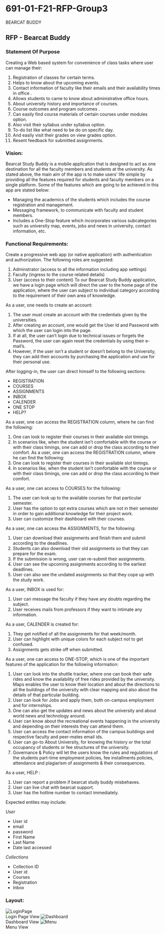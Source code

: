 # 691-01-F21-RFP-Group3
BEARCAT BUDDY

## RFP - Bearcat Buddy

### Statement Of Purpose
Creating a Web based system for convenience of class tasks where user can manage their:
1. Registration of classes for certain terms.
2. Helps to know about the upcoming events.
3. Contact information of faculty like their emails and their availability times in office .
4. Allows students to came to know about administrative office hours.
5. About university history and importance of courses.
6. Course outcomes and program outcomes .
7. Can easily find course materials of certain courses under modules option.
8. Also visit their syllabus under syllabus option.
9. To-do list like what need to be do on specific day.
10. And easily visit their grades on view grades option.
11. Resent feedback for submitted assignments.

### Vision: 
Bearcat Study Buddy is a mobile application that is designed to act as one destination for all the faculty members and students at the university. As stated above, the main aim of the app is to make users' life simple by providing all the features required for students and faculty members on a single platform. Some of the features which are going to be achieved in this app are stated below:
- Managing the academics of the students which includes the course registration and management.
- Messaging framework, to communicate with faculty and student members.
- Includes a One-Stop feature which incorporates various subcategories such as university map, events, jobs and news in university, contact information, etc.

### Functional Requirements:
Create a progressive web app (or native application) with authentication and authorization. The following roles are suggested:
1. Adminstrator (access to all the information including app settings)
2. Faculty (ingress to the course related details)
3. User (access to their content)
To our Bearcat Study Buddy application, we have a login page which will direct the user to the home page of the application, where the user can subject to individual category according to the requirement of their own area of knowledge.

As a user, one needs to create an account:
1.	The user must create an account with the credentials given by the universities.
2.	After creating an account, one would get the User Id and Password with which the user can login into the page.
3.	If at all, the user can’t login due to technical issues or forgets the Password, the user can again reset the credentials by using their e-mail’s.
4.	 However, if the user isn’t a student or doesn’t belong to the University, they can add their accounts by purchasing the application and use for their personal use.

After logging-in, the user can direct himself to the following sections:
- REGISTRATION
- COURSES
- ASSIGNMENTS
- INBOX
- CALENDER
- ONE STOP
- HELP?

As a user, one can access the REGISTRATION column, where he can find the following:
1.	One can look to register their courses in their available slot timings.
2.	In scenarios like, when the student isn’t comfortable with the course or with their class timings, one can add or drop the class according to their comfort.
As a user, one can access the REGISTRATION column, where he can find the following:
3.	One can look to register their courses in their available slot timings.
4.	In scenarios like, when the student isn’t comfortable with the course or with their class timings, one can add or drop the class according to their comfort.

As a user, one can access to COURSES for the following:
1.	The user can look up to the available courses for that particular semester.
2.	User has the option to opt extra courses which are not in their semester in order to gain additional knowledge for their project work.
3.	User can customize their dashboard with their courses.

As a user, one can access the ASSIGNMENTS, for the following:
1.	User can download their assignments and finish them and submit according to the deadlines.
2.	Students can also download their old assignments so that they can prepare for the exam.
3.	If the submission is wrong, user can re-submit their assignments.
4.	User can see the upcoming assignments according to the earliest deadlines.
5.	User can also see the undated assignments so that they cope up with the study work.

As a user, INBOX is used for:
1.	User can message the faculty if they have any doubts regarding the subject.
2.	User receives mails from professors if they want to intimate any information.

As a user, CALENDER is created for:
1.	They get notified of all the assignments for that week/month.
2.	User can highlight with unique colors for each subject not to get confused.
3.	Assignments gets strike off when submitted.

As a user, one can access to ONE-STOP, which is one of the important features of the application for the following information:
1.	User can look into the shuttle tracker, where one can book their safe rides and know the availability of free rides provided by the university. Maps enables the user to know their location and about the directions to all the buildings of the university with clear mapping and also about the details of that particular building.
2.	User can look for Jobs and apply them, both on-campus employment and for internships.
3.	One can also get the updates and news about the university and about world news and technology around.
4.	User can know about the recreational events happening in the university and depending on their interests they can attend them.
5.	User can access the contact information of the campus buildings and respective faculty and peer-mates email ids.
6.	User can go-to About University, for knowing the history or the total occupancy of students or fee structures of the university.
7.	Governance & Policy will let the users know the rules and regulations of the students part-time employment policies, fee installments policies, attendance and plagiarism of assignments & their consequences.

As a user, HELP :
1.	User can report a problem if bearcat study buddy misbehaves.
2.	User can live chat with bearcat support.
3.	User has the hotline number to contact immediately.

Expected entites may include:

*User*
- User id
- email
- password
- First Name
- Last Name
- Date last accessed

*Collections*
- Collection ID
- User id
- Courses
- Registration
- Inbox

### Layout:
![LoginPage](Layout/LoginPage.jpeg) <br> Login Page View
![Dashboard](Layout/Dashboard.jpeg) <br> Dashboard View
![Menu](Layout/Menu.jpeg) <br> Menu View

